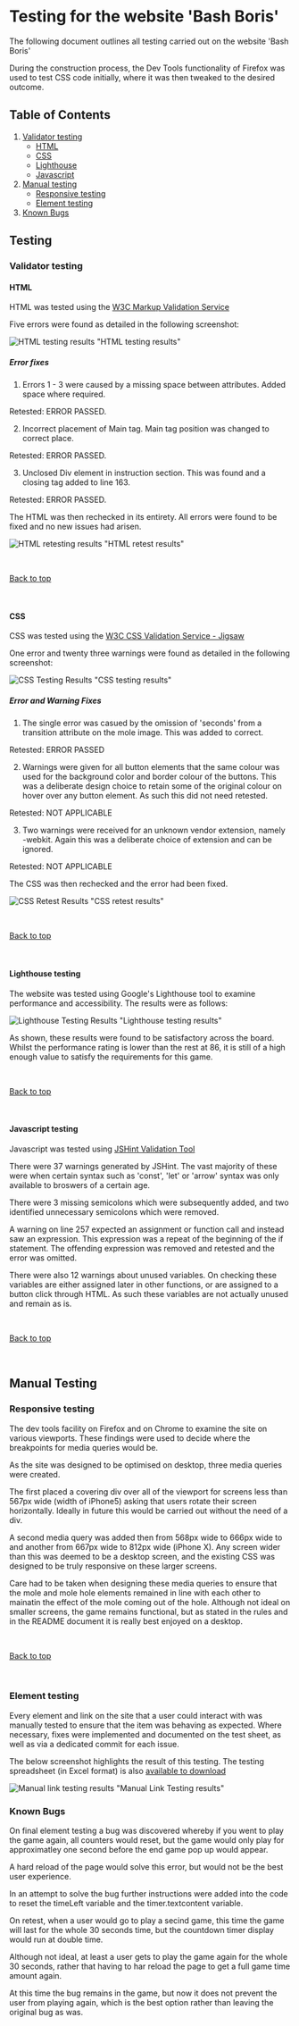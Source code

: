 # Testing for the website 'Bash Boris'

The following document outlines all testing carried out on the website 'Bash Boris'

During the construction process, the Dev Tools functionality of Firefox was used to test CSS code initially, where it was then tweaked to the desired outcome.

## Table of Contents

 1. [Validator testing](#validator-testing)
    * [HTML](#html)
    * [CSS](#css)
    * [Lighthouse](#lighthouse-testing)
    * [Javascript](#javascript-testing)
2. [Manual testing](#manual-testing)
    * [Responsive testing](#responsive-testing)
    * [Element testing](#element-testing) 
3. [Known Bugs](#known-bugs)

## Testing

### Validator testing

#### HTML

HTML was tested using the [W3C Markup Validation Service](https://validator.w3.org/)

Five errors were found as detailed in the following screenshot:

![HTML testing results](./testing-images/boris-html-testing.png) "HTML testing results"

##### Error fixes

1. Errors 1 - 3 were caused by a missing space between attributes. Added space where required.

Retested: ERROR PASSED.

2. Incorrect placement of Main tag. Main tag position was changed to correct place.

Retested: ERROR PASSED.

3. Unclosed Div element in instruction section. This was found and a closing tag added to line 163.

Retested: ERROR PASSED.

The HTML was then rechecked in its entirety. All errors were found to be fixed and no new issues had arisen.

![HTML retesting results](./testing-images/boris-html-retest.png) "HTML retest results"

<br>

[Back to top](#table-of-contents)

<br>

#### CSS

CSS was tested using the [W3C CSS Validation Service - Jigsaw](https://jigsaw.w3.org/css-validator/)

One error and twenty three warnings were found as detailed in the following screenshot:

![CSS Testing Results](./testing-images/boris-css-testing.png) "CSS testing results"

##### Error and Warning Fixes

1. The single error was casued by the omission of 'seconds' from a transition attribute on the mole image. This was added to correct.

Retested: ERROR PASSED

2. Warnings were given for all button elements that the same colour was used for the background color and border colour of the buttons. This was a deliberate design choice to retain some of the original colour on hover over any button element. As such this did not need retested.

Retested: NOT APPLICABLE

3. Two warnings were received for an unknown vendor extension, namely -webkit. Again this was a deliberate choice of extension and can be ignored.

Retested: NOT APPLICABLE

The CSS was then rechecked and the error had been fixed.

![CSS Retest Results](./testing-images/boris-css-retest.png) "CSS retest results"

<br>

[Back to top](#table-of-contents)

<br>

#### Lighthouse testing

The website was tested using Google's Lighthouse tool to examine performance and accessibility. The results were as follows: 

![Lighthouse Testing Results](./testing-images/lighthouse-testing.png) "Lighthouse testing results"

As shown, these results were found to be satisfactory across the board. Whilst the performance rating is lower than the rest at 86, it is still of a high enough value to satisfy the requirements for this game.

<br>

[Back to top](#table-of-contents)

<br>

#### Javascript testing

Javascript was tested using [JSHint Validation Tool](https://jshint.com/)

There were 37 warnings generated by JSHint. The vast majority of these were when certain syntax such as 'const', 'let' or 'arrow' syntax was only available to broswers of a certain age.

There were 3 missing semicolons which were subsequently added, and two identified unnecessary semicolons which were removed. 

A warning on line 257 expected an assignment or function call and instead saw an expression. This expression was a repeat of the beginning of the if statement. The offending expression was removed and retested and the error was omitted.

There were also 12 warnings about unused variables. On checking these variables are either assigned later in other functions, or are assigned to a button click through HTML. As such these variables are not actually unused and remain as is.

<br>

[Back to top](#table-of-contents)

<br>

## Manual Testing

### Responsive testing

The dev tools facility on Firefox and on Chrome to examine the site on various viewports. These findings were used to decide where the breakpoints for media queries would be. 

As the site was designed to be optimised on desktop, three media queries were created.

The first placed a covering div over all of the viewport for screens less than 567px wide (width of iPhone5) asking that users rotate their screen horizontally. Ideally in future this would be carried out without the need of a div. 

A second media query was added then from 568px wide to 666px wide to and another from 667px wide to 812px wide (iPhone X). Any screen wider than this was deemed to be a desktop screen, and the existing CSS was designed to be truly responsive on these larger screens.

Care had to be taken when designing these media queries to ensure that the mole and mole hole elements remained in line with each other to mainatin the effect of the mole coming out of the hole. Although not ideal on smaller screens, the game remains functional, but as stated in the rules and in the README document it is really best enjoyed on a desktop.

<br>

[Back to top](#table-of-contents)

<br>

### Element testing

Every element and link on the site that a user could interact with was manually tested to ensure that the item was behaving as expected. Where necessary, fixes were implemented and documented on the test sheet, as well as via a dedicated commit for each issue.

The below screenshot highlights the result of this testing. The testing spreadsheet (in Excel format) is also [available to download](../testing/manual-testing.xlsx)

![Manual link testing results](./testing-images/manual-testing.png) "Manual Link Testing results"

### Known Bugs

On final element testing a bug was discovered whereby if you went to play the game again, all counters would reset, but the game would only play for approximatley one second before the end game pop up would appear.

A hard reload of the page would solve this error, but would not be the best user experience.

In an attempt to solve the bug further instructions were added into the code to reset the timeLeft variable and the timer.textcontent variable.

On retest, when a user would go to play a secind game, this time the game will last for the whole 30 seconds time, but the countdown timer display would run at double time.

Although not ideal, at least a user gets to play the game again for the whole 30 seconds, rather that having to har reload the page to get a full game time amount again. 

At this time the bug remains in the game, but now it does not prevent the user from playing again, which is the best option rather than leaving the original bug as was.